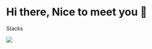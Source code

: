 # Hi there, Nice to meet you 👋

Stacks

<img src="https://img.shields.io/badge/React-61DAFB?style=flat-square&logo=react-&logoColor=61DAFB"/>
